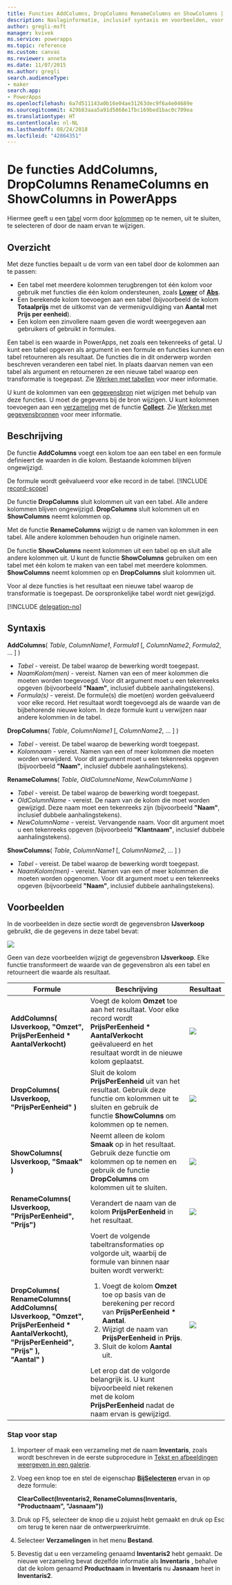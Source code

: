 ```yaml
---
title: Functies AddColumns, DropColumns RenameColumns en ShowColumns | Microsoft Docs
description: Naslaginformatie, inclusief syntaxis en voorbeelden, voor de functies AddColumns, DropColumns, RenameColumns en ShowColumns in PowerApps
author: gregli-msft
manager: kvivek
ms.service: powerapps
ms.topic: reference
ms.custom: canvas
ms.reviewer: anneta
ms.date: 11/07/2015
ms.author: gregli
search.audienceType:
- maker
search.app:
- PowerApps
ms.openlocfilehash: 6a7d511143a0b16e04ae31263dec9f6a4e04689e
ms.sourcegitcommit: 429b83aaa5a91d5868e1fbc169bed1bac0c709ea
ms.translationtype: HT
ms.contentlocale: nl-NL
ms.lasthandoff: 08/24/2018
ms.locfileid: "42864351"
---
```

# <a name="addcolumns-dropcolumns-renamecolumns-and-showcolumns-functions-in-powerapps"></a>De functies AddColumns, DropColumns RenameColumns en ShowColumns in PowerApps
Hiermee geeft u een [tabel](../working-with-tables.md) vorm door [kolommen](../working-with-tables.md#columns) op te nemen, uit te sluiten, te selecteren of door de naam ervan te wijzigen.

## <a name="overview"></a>Overzicht
Met deze functies bepaalt u de vorm van een tabel door de kolommen aan te passen:

* Een tabel met meerdere kolommen terugbrengen tot één kolom voor gebruik met functies die één kolom ondersteunen, zoals **[Lower](function-lower-upper-proper.md)** of **[Abs](function-numericals.md)**.  
* Een berekende kolom toevoegen aan een tabel (bijvoorbeeld de kolom **Totaalprijs** met de uitkomst van de vermenigvuldiging van **Aantal** met **Prijs per eenheid**).
* Een kolom een zinvollere naam geven die wordt weergegeven aan gebruikers of gebruikt in formules.

Een tabel is een waarde in PowerApps, net zoals een tekenreeks of getal.  U kunt een tabel opgeven als argument in een formule en functies kunnen een tabel retourneren als resultaat. De functies die in dit onderwerp worden beschreven veranderen een tabel niet. In plaats daarvan nemen van een tabel als argument en retourneren ze een nieuwe tabel waarop een transformatie is toegepast.  Zie [Werken met tabellen](../working-with-tables.md) voor meer informatie.  

U kunt de kolommen van een [gegevensbron](../working-with-data-sources.md) niet wijzigen met behulp van deze functies. U moet de gegevens bij de bron wijzigen. U kunt kolommen toevoegen aan een [verzameling](../working-with-data-sources.md#collections) met de functie **[Collect](function-clear-collect-clearcollect.md)**.  Zie [Werken met gegevensbronnen](../working-with-data-sources.md) voor meer informatie.  

## <a name="description"></a>Beschrijving
De functie **AddColumns** voegt een kolom toe aan een tabel en een formule definieert de waarden in die kolom. Bestaande kolommen blijven ongewijzigd.

De formule wordt geëvalueerd voor elke record in de tabel.
[!INCLUDE [record-scope](../../../includes/record-scope.md)]

De functie **DropColumns** sluit kolommen uit van een tabel.  Alle andere kolommen blijven ongewijzigd. **DropColumns** sluit kolommen uit en **ShowColumns** neemt kolommen op.

Met de functie **RenameColumns** wijzigt u de namen van kolommen in een tabel. Alle andere kolommen behouden hun originele namen.

De functie **ShowColumns** neemt kolommen uit een tabel op en sluit alle andere kolommen uit. U kunt de functie **ShowColumns** gebruiken om een tabel met één kolom te maken van een tabel met meerdere kolommen.  **ShowColumns** neemt kolommen op en **DropColumns** sluit kolommen uit.  

Voor al deze functies is het resultaat een nieuwe tabel waarop de transformatie is toegepast.  De oorspronkelijke tabel wordt niet gewijzigd.

[!INCLUDE [delegation-no](../../../includes/delegation-no.md)]

## <a name="syntax"></a>Syntaxis
**AddColumns**( *Table*, *ColumnName1*, *Formula1* [, *ColumnName2*, *Formula2*, ... ] )

* *Tabel* - vereist.  De tabel waarop de bewerking wordt toegepast.
* *NaamKolom(men)* - vereist. Namen van een of meer kolommen die moeten worden toegevoegd.  Voor dit argument moet u een tekenreeks opgeven (bijvoorbeeld **"Naam"**, inclusief dubbele aanhalingstekens).
* *Formula(s)* - vereist.  De formule(s) die moet(en) worden geëvalueerd voor elke record. Het resultaat wordt toegevoegd als de waarde van de bijbehorende nieuwe kolom. In deze formule kunt u verwijzen naar andere kolommen in de tabel.

**DropColumns**( *Table*, *ColumnName1* [, *ColumnName2*, ... ] )

* *Tabel* - vereist.  De tabel waarop de bewerking wordt toegepast.
* *Kolomnaam* - vereist. Namen van een of meer kolommen die moeten worden verwijderd. Voor dit argument moet u een tekenreeks opgeven (bijvoorbeeld **"Naam"**, inclusief dubbele aanhalingstekens).

**RenameColumns**( *Table*, *OldColumneName*, *NewColumnName* )

* *Tabel* - vereist.  De tabel waarop de bewerking wordt toegepast.
* *OldColumnName* - vereist. De naam van de kolom die moet worden gewijzigd. Deze naam moet een tekenreeks zijn (bijvoorbeeld **"Naam"**, inclusief dubbele aanhalingstekens).
* *NewColumnName* - vereist. Vervangende naam. Voor dit argument moet u een tekenreeks opgeven (bijvoorbeeld **"Klantnaam"**, inclusief dubbele aanhalingstekens).

**ShowColumns**( *Table*, *ColumnName1* [, *ColumnName2*, ... ] )

* *Tabel* - vereist.  De tabel waarop de bewerking wordt toegepast.
* *NaamKolom(men)* - vereist. Namen van een of meer kolommen die moeten worden opgenomen. Voor dit argument moet u een tekenreeks opgeven (bijvoorbeeld **"Naam"**, inclusief dubbele aanhalingstekens).

## <a name="examples"></a>Voorbeelden
In de voorbeelden in deze sectie wordt de gegevensbron **IJsverkoop** gebruikt, die de gegevens in deze tabel bevat:

![](media/function-table-shaping/icecream.png)

Geen van deze voorbeelden wijzigt de gegevensbron **IJsverkoop**. Elke functie transformeert de waarde van de gegevensbron als een tabel en retourneert die waarde als resultaat.

| Formule | Beschrijving | Resultaat |
| --- | --- | --- |
| **AddColumns( IJsverkoop, "Omzet", PrijsPerEenheid * AantalVerkocht)** |Voegt de kolom **Omzet** toe aan het resultaat.  Voor elke record wordt **PrijsPerEenheid * AantalVerkocht** geëvalueerd en het resultaat wordt in de nieuwe kolom geplaatst. |<style> img { max-width: none; } </style> ![](media/function-table-shaping/icecream-add-revenue.png) |
| **DropColumns( IJsverkoop, "PrijsPerEenheid" )** |Sluit de kolom **PrijsPerEenheid** uit van het resultaat. Gebruik deze functie om kolommen uit te sluiten en gebruik de functie **ShowColumns** om kolommen op te nemen. |![](media/function-table-shaping/icecream-drop-price.png) |
| **ShowColumns( IJsverkoop, "Smaak" )** |Neemt alleen de kolom **Smaak** op in het resultaat. Gebruik deze functie om kolommen op te nemen en gebruik de functie **DropColumns** om kolommen uit te sluiten. |![](media/function-table-shaping/icecream-select-flavor.png) |
| **RenameColumns( IJsverkoop, "PrijsPerEenheid", "Prijs")** |Verandert de naam van de kolom **PrijsPerEenheid** in het resultaat. |![](media/function-table-shaping/icecream-rename-price.png) |
| **DropColumns(<br>RenameColumns(<br>AddColumns( IJsverkoop, "Omzet",<br>PrijsPerEenheid * AantalVerkocht),<br>"PrijsPerEenheid", "Prijs" ),<br>"Aantal" )** |Voert de volgende tabeltransformaties op volgorde uit, waarbij de formule van binnen naar buiten wordt verwerkt: <ol><li>Voegt de kolom **Omzet** toe op basis van de berekening per record van **PrijsPerEenheid * Aantal**.<li>Wijzigt de naam van **PrijsPerEenheid** in **Prijs**.<li>Sluit de kolom **Aantal** uit.</ol>  Let erop dat de volgorde belangrijk is. U kunt bijvoorbeeld niet rekenen met de kolom **PrijsPerEenheid** nadat de naam ervan is gewijzigd. |![](media/function-table-shaping/icecream-all-transforms.png) |

### <a name="step-by-step"></a>Stap voor stap
1. Importeer of maak een verzameling met de naam **Inventaris**, zoals wordt beschreven in de eerste subprocedure in [Tekst en afbeeldingen weergeven in een galerie](../show-images-text-gallery-sort-filter.md).
2. Voeg een knop toe en stel de eigenschap **[BijSelecteren](../controls/properties-core.md)** ervan in op deze formule:
   
    **ClearCollect(Inventaris2, RenameColumns(Inventaris, "Productnaam", "Jasnaam"))**
3. Druk op F5, selecteer de knop die u zojuist hebt gemaakt en druk op Esc om terug te keren naar de ontwerpwerkruimte.
4. Selecteer **Verzamelingen** in het menu **Bestand**.
5. Bevestig dat u een verzameling genaamd **Inventaris2** hebt gemaakt. De nieuwe verzameling bevat dezelfde informatie als **Inventaris** , behalve dat de kolom genaamd **Productnaam** in **Inventaris** nu **Jasnaam** heet in **Inventaris2**.

